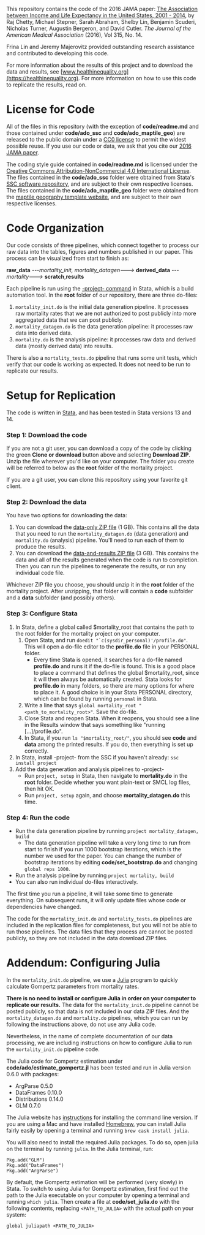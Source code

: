 
This repository contains the code of the 2016 JAMA paper: [The Association between Income and Life Expectancy in the United States, 2001 - 2014](http://jama.jamanetwork.com/article.aspx?articleId=2513561&guestAccessKey=4023ce75-d0fb-44de-bb6c-8a10a30a6173), by Raj Chetty, Michael Stepner, Sarah Abraham, Shelby Lin, Benjamin Scuderi, Nicholas Turner, Augustin Bergeron, and David Cutler. *The Journal of the American Medical Association* (2016), Vol 315, No. 14.

Frina Lin and Jeremy Majerovitz provided outstanding research assistance and contributed to developing this code.

For more information about the results of this project and to download the data and results, see [www.healthinequality.org](https://healthinequality.org). For more information on how to use this code to replicate the results, read on.

# License for Code

All of the files in this repository (with the exception of **code/readme.md** and those contained under **code/ado_ssc** and **code/ado_maptile_geo**) are released to the public domain under a [CC0 license](https://creativecommons.org/publicdomain/zero/1.0/) to permit the widest possible reuse. If you use our code or data, we ask that you cite our [2016 JAMA paper](http://jama.jamanetwork.com/article.aspx?articleId=2513561&guestAccessKey=4023ce75-d0fb-44de-bb6c-8a10a30a6173).

The coding style guide contained in **code/readme.md** is licensed under the [Creative Commons Attribution-NonCommercial 4.0 International License](https://creativecommons.org/licenses/by-nc/4.0/). The files contained in the **code/ado_ssc** folder were obtained from Stata's [SSC software repository](http://www.stata.com/support/ssc-installation/), and are subject to their own respective licenses. The files contained in the **code/ado_maptile_geo** folder were obtained from the [maptile geography template website](https://michaelstepner.com/maptile/geographies/), and are subject to their own respective licenses.

# Code Organization

Our code consists of three pipelines, which connect together to process our raw data into the tables, figures and numbers published in our paper. This process can be visualized from start to finish as:

**raw_data** *---mortality_init, mortality_datagen--->* **derived_data** *---mortality--->* **scratch**,**results**

Each pipeline is run using the [-project- command](https://ideas.repec.org/c/boc/bocode/s457685.html) in Stata, which is a build automation tool. In the **root** folder of our repository, there are three do-files:

1. `mortality_init.do` is the initial data generation pipeline. It processes raw mortality rates that we are not authorized to post publicly into more aggregated data that we can post publicly.
2. `mortality_datagen.do` is the data generation pipeline: it processes raw data into derived data.
3. `mortality.do` is the analysis pipeline: it processes raw data and derived data (mostly derived data) into results.

There is also a `mortality_tests.do` pipeline that runs some unit tests, which verify that our code is working as expected. It does not need to be run to replicate our results.

# Setup for Replication

The code is written in [Stata](http://www.stata.com/), and has been tested in Stata versions 13 and 14.

### Step 1: Download the code

If you are not a git user, you can download a copy of the code by clicking the green **Clone or download** button above and selecting **Download ZIP**. Unzip the file wherever you'd like on your computer. The folder you create will be referred to below as the **root** folder of the mortality project.

If you are a git user, you can clone this repository using your favorite git client.

### Step 2: Download the data

You have two options for downloading the data:

1. You can download the [data-only ZIP file](https://github.com/michaelstepner/healthinequality-code/releases/download/jama2016/health_ineq_replication_dataonly.zip) (1 GB). This contains all the data that you need to run the `mortality_datagen.do` (data generation) and `mortality.do` (analysis) pipeline. You'll need to run each of them to produce the results.
2. You can download the [data-and-results ZIP file](https://healthinequality.org/replication/health_ineq_replication_dataandresults.zip) (3 GB). This contains the data and all of the results generated when the code is run to completion. Then you can run the pipelines to regenerate the results, or run any individual code file.

Whichever ZIP file you choose, you should unzip it in the **root** folder of the mortality project. After unzipping, that folder will contain a **code** subfolder and a **data** subfolder (and possibly others).

### Step 3: Configure Stata

1. In Stata, define a global called $mortality_root that contains the path to the root folder for the mortality project on your computer.
	1. Open Stata, and run ``doedit "`c(sysdir_personal)'/profile.do"``. This will open a do-file editor to the **profile.do** file in your PERSONAL folder.
		* Every time Stata is opened, it searches for a do-file named **profile.do** and runs it if the do-file is found. This is a good place to place a command that defines the global $mortality_root, since it will then always be automatically created. Stata looks for **profile.do** in many folders, so there are many options for where to place it.  A good choice is in your Stata PERSONAL directory, which can be found by running `personal` in Stata.
	2. Write a line that says `global mortality_root "<path_to_mortality_root>"`. Save the do-file.
	3. Close Stata and reopen Stata. When it reopens, you should see a line in the Results window that says something like "running [...]/profile.do".
	4. In Stata, if you run `ls "$mortality_root/"`, you should see **code** and **data** among the printed results. If you do, then everything is set up correctly.
2. In Stata, install -project- from the SSC if you haven't already: `ssc install project`
3. Add the data generation and analysis pipelines to -project-
    * Run `project, setup` in Stata, then navigate to **mortality.do** in the **root** folder. Decide whether you want plain-text or SMCL log files, then hit OK.
    * Run `project, setup` again, and choose **mortality_datagen.do** this time.

### Step 4: Run the code

* Run the data generation pipeline by running `project mortality_datagen, build`
	* The data generation pipeline will take a very long time to run from start to finish if you run 1000 bootstrap iterations, which is the number we used for the paper. You can change the number of bootstrap iterations by editing **code/set_bootstrap.do** and changing `global reps 1000`.
* Run the analysis pipeline by running `project mortality, build`
* You can also run individual do-files interactively.

The first time you run a pipeline, it will take some time to generate everything. On subsequent runs, it will only update files whose code or dependencies have changed.

The code for the `mortality_init.do` and `mortality_tests.do` pipelines are included in the replication files for completeness, but you will not be able to run those pipelines. The data files that they process are cannot be posted publicly, so they are not included in the data download ZIP files.

# Addendum: Configuring Julia

In the `mortality_init.do` pipeline, we use a [Julia](http://julialang.org/) program to quickly calculate Gompertz parameters from mortality rates.

**There is no need to install or configure Julia in order on your computer to replicate our results.** The data for the `mortality_init.do` pipeline cannot be posted publicly, so that data is not included in our data ZIP files. And the `mortality_datagen.do` and `mortality.do` pipelines, which you can run by following the instructions above, do not use any Julia code.

Nevertheless, in the name of complete documentation of our data processing, we are including instructions on how to configure Julia to run the `mortality_init.do` pipeline code.

The Julia code for Gompertz estimation under **code/ado/estimate_gompertz.jl** has been tested and run in Julia version 0.6.0 with packages:

- ArgParse 0.5.0
- DataFrames 0.10.0
- Distributions 0.14.0
- GLM 0.7.0

The Julia website has [instructions](https://julialang.org/downloads/) for installing the command line version. If you are using a Mac and have installed [Homebrew](https://brew.sh/), you can install Julia fairly easily by opening a terminal and running `brew cask install julia`.

You will also need to install the required Julia packages. To do so, open julia on the terminal by running `julia`. In the Julia terminal, run:

```
Pkg.add("GLM")
Pkg.add("DataFrames")
Pkg.add("ArgParse")
```

By default, the Gompertz estimation will be performed (very slowly) in Stata. To switch to using Julia for Gompertz estimation, first find out the path to the Julia executable on your computer by opening a terminal and running `which julia`. Then create a file at **code/set_julia.do** with the following contents, replacing `<PATH_TO_JULIA>` with the actual path on your system:

```
global juliapath <PATH_TO_JULIA>
```

